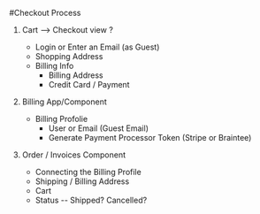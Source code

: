 #Checkout Process

1. Cart --> Checkout view
    ?
    - Login or Enter an Email (as Guest)
    - Shopping Address
    - Billing Info
        - Billing Address
        - Credit Card / Payment

2. Billing App/Component
    - Billing Profolie
        - User or Email (Guest Email)
        - Generate Payment Processor Token (Stripe or Braintee)

3. Order / Invoices Component
    - Connecting the Billing Profile
    - Shipping / Billing Address
    - Cart
    - Status -- Shipped? Cancelled?